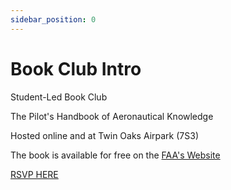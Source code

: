 ```yaml
---
sidebar_position: 0
---
```


# Book Club Intro

Student-Led Book Club

The Pilot's Handbook of Aeronautical Knowledge

Hosted online and at Twin Oaks Airpark (7S3)

The book is available for free on the [FAA's Website](https://www.faa.gov/regulations_policies/handbooks_manuals/aviation/phak)

[RSVP HERE](../../bookClub#rsvp)